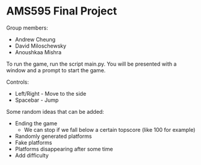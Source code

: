 # AMS595 Final Project

Group members:
-   Andrew Cheung
-   David Miloschewsky
-   Anoushkaa Mishra

To run the game, run the script main.py. You will be presented with a window and a prompt to start the game.

Controls:
-   Left/Right - Move to the side
-   Spacebar - Jump

Some random ideas that can be added:
-   Ending the game
    -   We can stop if we fall below a certain topscore (like 100 for example)
-   Randomly generated platforms
-   Fake platforms
-   Platforms disappearing after some time
-   Add difficulty